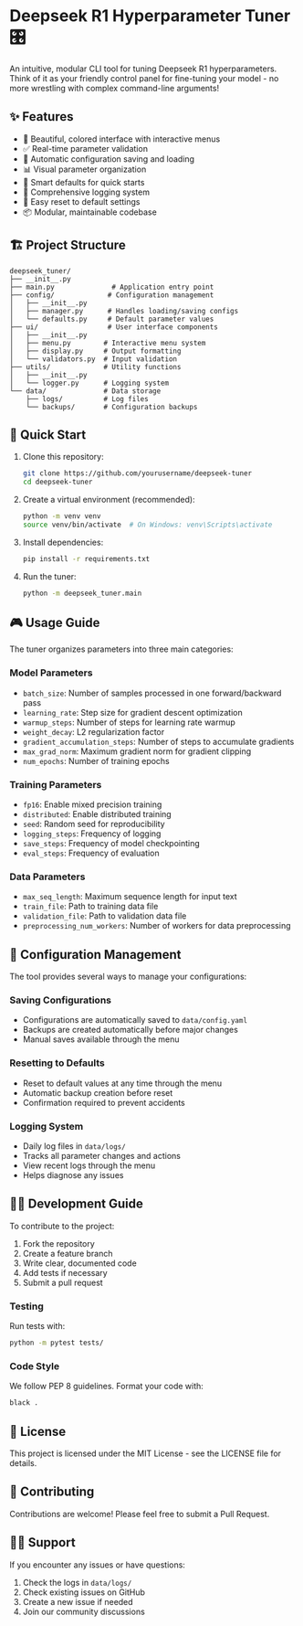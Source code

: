 # Deepseek R1 Hyperparameter Tuner 🎛️

An intuitive, modular CLI tool for tuning Deepseek R1 hyperparameters. Think of it as your friendly control panel for fine-tuning your model - no more wrestling with complex command-line arguments!

## ✨ Features

- 🎨 Beautiful, colored interface with interactive menus
- ✅ Real-time parameter validation
- 💾 Automatic configuration saving and loading
- 📊 Visual parameter organization
- 🔄 Smart defaults for quick starts
- 📝 Comprehensive logging system
- 🔧 Easy reset to default settings
- 📦 Modular, maintainable codebase

## 🏗️ Project Structure

```
deepseek_tuner/
├── __init__.py
├── main.py              # Application entry point
├── config/             # Configuration management
│   ├── __init__.py
│   ├── manager.py      # Handles loading/saving configs
│   └── defaults.py     # Default parameter values
├── ui/                 # User interface components
│   ├── __init__.py
│   ├── menu.py        # Interactive menu system
│   ├── display.py     # Output formatting
│   └── validators.py  # Input validation
├── utils/             # Utility functions
│   ├── __init__.py
│   └── logger.py      # Logging system
└── data/              # Data storage
    ├── logs/          # Log files
    └── backups/       # Configuration backups
```

## 🚀 Quick Start

1. Clone this repository:
   ```bash
   git clone https://github.com/yourusername/deepseek-tuner
   cd deepseek-tuner
   ```

2. Create a virtual environment (recommended):
   ```bash
   python -m venv venv
   source venv/bin/activate  # On Windows: venv\Scripts\activate
   ```

3. Install dependencies:
   ```bash
   pip install -r requirements.txt
   ```

4. Run the tuner:
   ```bash
   python -m deepseek_tuner.main
   ```

## 🎮 Usage Guide

The tuner organizes parameters into three main categories:

### Model Parameters
- `batch_size`: Number of samples processed in one forward/backward pass
- `learning_rate`: Step size for gradient descent optimization
- `warmup_steps`: Number of steps for learning rate warmup
- `weight_decay`: L2 regularization factor
- `gradient_accumulation_steps`: Number of steps to accumulate gradients
- `max_grad_norm`: Maximum gradient norm for gradient clipping
- `num_epochs`: Number of training epochs

### Training Parameters
- `fp16`: Enable mixed precision training
- `distributed`: Enable distributed training
- `seed`: Random seed for reproducibility
- `logging_steps`: Frequency of logging
- `save_steps`: Frequency of model checkpointing
- `eval_steps`: Frequency of evaluation

### Data Parameters
- `max_seq_length`: Maximum sequence length for input text
- `train_file`: Path to training data file
- `validation_file`: Path to validation data file
- `preprocessing_num_workers`: Number of workers for data preprocessing

## 🔧 Configuration Management

The tool provides several ways to manage your configurations:

### Saving Configurations
- Configurations are automatically saved to `data/config.yaml`
- Backups are created automatically before major changes
- Manual saves available through the menu

### Resetting to Defaults
- Reset to default values at any time through the menu
- Automatic backup creation before reset
- Confirmation required to prevent accidents

### Logging System
- Daily log files in `data/logs/`
- Tracks all parameter changes and actions
- View recent logs through the menu
- Helps diagnose any issues

## 🏃‍♂️ Development Guide

To contribute to the project:

1. Fork the repository
2. Create a feature branch
3. Write clear, documented code
4. Add tests if necessary
5. Submit a pull request

### Testing
Run tests with:
```bash
python -m pytest tests/
```

### Code Style
We follow PEP 8 guidelines. Format your code with:
```bash
black .
```

## 📝 License

This project is licensed under the MIT License - see the LICENSE file for details.

## 🤝 Contributing

Contributions are welcome! Please feel free to submit a Pull Request.

## 🙋‍♂️ Support

If you encounter any issues or have questions:

1. Check the logs in `data/logs/`
2. Check existing issues on GitHub
3. Create a new issue if needed
4. Join our community discussions